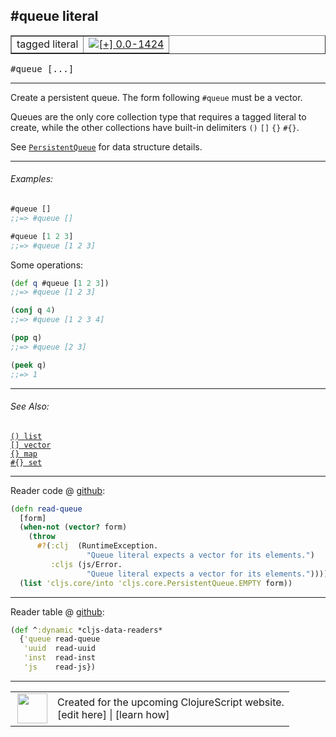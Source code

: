 ## #queue literal



 <table border="1">
<tr>
<td>tagged literal</td>
<td><a href="https://github.com/cljsinfo/cljs-api-docs/tree/0.0-1424"><img valign="middle" alt="[+] 0.0-1424" title="Added in 0.0-1424" src="https://img.shields.io/badge/+-0.0--1424-lightgrey.svg"></a> </td>
</tr>
</table>

<samp>#queue \[...\]</samp><br>

---


Create a persistent queue. The form following `#queue` must be a vector.

Queues are the only core collection type that requires a tagged literal to
create, while the other collections have built-in delimiters `()` `[]` `{}` `#{}`.

See [`PersistentQueue`][doc:cljs.core/PersistentQueue] for data structure details.

[doc:cljs.core/PersistentQueue]:../cljs.core/PersistentQueue.md

---

###### Examples:

```clj
#queue []
;;=> #queue []

#queue [1 2 3]
;;=> #queue [1 2 3]
```

Some operations:

```clj
(def q #queue [1 2 3])
;;=> #queue [1 2 3]

(conj q 4)
;;=> #queue [1 2 3 4]

(pop q)
;;=> #queue [2 3]

(peek q)
;;=> 1
```



---

###### See Also:

[`() list`](../syntax/list.md)<br>
[`[] vector`](../syntax/vector.md)<br>
[`{} map`](../syntax/map.md)<br>
[`#{} set`](../syntax/set.md)<br>

---





Reader code @ [github](https://github.com/clojure/clojurescript/blob/r1.7.189/src/main/clojure/cljs/tagged_literals.cljc#L5-L13):

```clj
(defn read-queue
  [form]
  (when-not (vector? form)
    (throw
      #?(:clj  (RuntimeException.
                 "Queue literal expects a vector for its elements.")
         :cljs (js/Error.
                 "Queue literal expects a vector for its elements."))))
  (list 'cljs.core/into 'cljs.core.PersistentQueue.EMPTY form))
```

<!--
Repo - tag - source tree - lines:

 <pre>
clojurescript @ r1.7.189
└── src
    └── main
        └── clojure
            └── cljs
                └── <ins>[tagged_literals.cljc:5-13](https://github.com/clojure/clojurescript/blob/r1.7.189/src/main/clojure/cljs/tagged_literals.cljc#L5-L13)</ins>
</pre>
-->

---
Reader table @ [github](https://github.com/clojure/clojurescript/blob/r1.7.189/src/main/clojure/cljs/tagged_literals.cljc#L79-L83):

```clj
(def ^:dynamic *cljs-data-readers*
  {'queue read-queue
   'uuid  read-uuid
   'inst  read-inst
   'js    read-js})
```

<!--
Repo - tag - source tree - lines:

 <pre>
clojurescript @ r1.7.189
└── src
    └── main
        └── clojure
            └── cljs
                └── <ins>[tagged_literals.cljc:79-83](https://github.com/clojure/clojurescript/blob/r1.7.189/src/main/clojure/cljs/tagged_literals.cljc#L79-L83)</ins>
</pre>
-->

---



 <table>
<tr><td>
<img valign="middle" align="right" width="48px" src="http://i.imgur.com/Hi20huC.png">
</td><td>
Created for the upcoming ClojureScript website.<br>
[edit here] | [learn how]
</td></tr></table>

[edit here]:https://github.com/cljsinfo/cljs-api-docs/blob/master/cljsdoc/syntax/queue-literal.cljsdoc
[learn how]:https://github.com/cljsinfo/cljs-api-docs/wiki/cljsdoc-files

<!--

This information was too distracting to show to readers, but I'll leave it
commented here since it is helpful to:

- pretty-print the data used to generate this document
- and show how to retrieve that data



The API data for this symbol:

```clj
{:description "Create a persistent queue. The form following `#queue` must be a vector.\n\nQueues are the only core collection type that requires a tagged literal to\ncreate, while the other collections have built-in delimiters `()` `[]` `{}` `#{}`.\n\nSee [doc:cljs.core/PersistentQueue] for data structure details.",
 :ns "syntax",
 :name "queue-literal",
 :history [["+" "0.0-1424"]],
 :type "tagged literal",
 :related ["syntax/list" "syntax/vector" "syntax/map" "syntax/set"],
 :full-name-encode "syntax/queue-literal",
 :extra-sources ({:code "(defn read-queue\n  [form]\n  (when-not (vector? form)\n    (throw\n      #?(:clj  (RuntimeException.\n                 \"Queue literal expects a vector for its elements.\")\n         :cljs (js/Error.\n                 \"Queue literal expects a vector for its elements.\"))))\n  (list 'cljs.core/into 'cljs.core.PersistentQueue.EMPTY form))",
                  :title "Reader code",
                  :repo "clojurescript",
                  :tag "r1.7.189",
                  :filename "src/main/clojure/cljs/tagged_literals.cljc",
                  :lines [5 13]}
                 {:code "(def ^:dynamic *cljs-data-readers*\n  {'queue read-queue\n   'uuid  read-uuid\n   'inst  read-inst\n   'js    read-js})",
                  :title "Reader table",
                  :repo "clojurescript",
                  :tag "r1.7.189",
                  :filename "src/main/clojure/cljs/tagged_literals.cljc",
                  :lines [79 83]}),
 :usage ["#queue [...]"],
 :examples [{:id "f81c50",
             :content "```clj\n#queue []\n;;=> #queue []\n\n#queue [1 2 3]\n;;=> #queue [1 2 3]\n```\n\nSome operations:\n\n```clj\n(def q #queue [1 2 3])\n;;=> #queue [1 2 3]\n\n(conj q 4)\n;;=> #queue [1 2 3 4]\n\n(pop q)\n;;=> #queue [2 3]\n\n(peek q)\n;;=> 1\n```"}],
 :full-name "syntax/queue-literal",
 :display "#queue literal"}

```

Retrieve the API data for this symbol:

```clj
;; from Clojure REPL
(require '[clojure.edn :as edn])
(-> (slurp "https://raw.githubusercontent.com/cljsinfo/cljs-api-docs/catalog/cljs-api.edn")
    (edn/read-string)
    (get-in [:symbols "syntax/queue-literal"]))
```

-->
